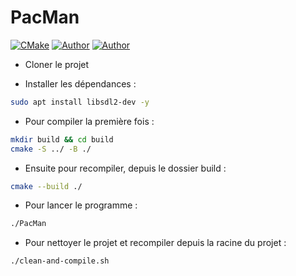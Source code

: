 # PacMan

[![CMake](https://github.com/FelixLusseau/pacman-cpp/actions/workflows/cmake.yml/badge.svg)](https://github.com/FelixLusseau/pacman-cpp/actions/workflows/cmake.yml)
[![Author](https://img.shields.io/badge/author-@LouiseCouture-blue)](https://github.com/LouiseCouture)
[![Author](https://img.shields.io/badge/author-@FelixLusseau-blue)](https://github.com/FelixLusseau)

- Cloner le projet

- Installer les dépendances :

```bash
sudo apt install libsdl2-dev -y
```

- Pour compiler la première fois :

```bash
mkdir build && cd build
cmake -S ../ -B ./
```

- Ensuite pour recompiler, depuis le dossier build :

```bash
cmake --build ./
```

- Pour lancer le programme :

```bash
./PacMan
```

- Pour nettoyer le projet et recompiler depuis la racine du projet :

```bash
./clean-and-compile.sh
```
